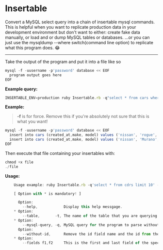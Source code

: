 # Insertable
Convert a MySQL select query into a chain of insertable mysql commands. This is helpful when you want to replicate production data in your development environment but don't want to either: create fake data manually, or load and or dump MySQL tables or databases. ...or you can just use the mysqldump --where switch(command line option) to replicate what this program does. 😂

---

Take the output of the program and put it into a file like so

```javascript
mysql -f -uusername -p'password' database << EOF
  program output goes here
EOF
```

**Example query:**
```javascript
INSERTABLE_ENV=production ruby Insertable.rb -q"select * from cars where created_at > '2021-04-06 00:00:00' and created_at < '2021-04-06 23:59:59' and make = 'nissan' order by id desc limit 2" -tcars --fields id,model --without-id
```

**Example:**
> **-f** is for force. Remove this if you're absolutely not sure that this is what you want!
```javascript
mysql -f -uusername -p'password' database << EOF
  insert into cars (created_at,make, model) values ('nissan', 'rogue', '2021-04-06 11:46:28');
  insert into cars (created_at,make, model) values ('nissan', 'Murano', '2021-04-06 11:54:12');
EOF
```

Then execute that file containing your insertables with:
```javascript
chmod +x file
./file
```

**Usage:**
```javascript
    Usage example: ruby Insertable.rb -q'select * from cdrs limit 10' -tcars --fields make, model --without-id

    [ Option with * is mandatory! ]

      Option:
        --help,            Display this help messgage.
    * Option:
        --table,       -t, The name of the table that you are querying.
    * Option:
        --mysql-query, -q, MySQL query for the program to parse without ; or G terminator.
      Option:
        --without-id,      Remove the id field name and the id from the printed insertable.
    * Option:
        --fields f1,f2     This is the first and last field of the specified table that you are querying.     
```
